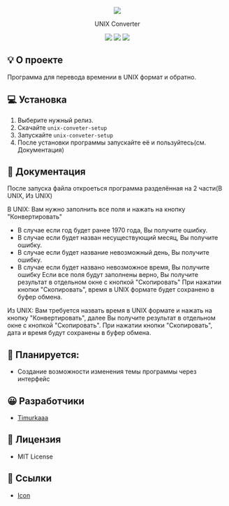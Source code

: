 <p align="center">
      <img src="https://img.icons8.com/?size=100&id=122652&format=png&color=000000">
</p>

<p align="center">
      UNIX Сonverter
</p>

<p align="center">
   <img src="https://img.shields.io/badge/Language-Python-yellow">
   <img src="https://img.shields.io/badge/Version-v1.2-blue">
   <img src="https://img.shields.io/badge/License-MIT-red">
</p>

## 💡 О проекте

Программа для перевода времении в UNIX формат и обратно.

## 💻 Установка
1. Выберите нужный релиз.
2. Скачайте ```unix-conveter-setup```
3. Запускайте ```unix-conveter-setup```
4. После установки программы запускайте её и пользуйтесь(см. Документация)

## 📄 Документация
После запуска файла откроеться программа разделённая на 2 части(В UNIX, Из UNIX)

В UNIX:
Вам нужно заполнить все поля и нажать на кнопку "Конвертировать"
- В случае если год будет ранее 1970 года, Вы получите ошибку. 
- В случае если будет назван несуществующий месяц, Вы получите ошибку.
- В случае если будет название невозможный день, Вы получите ошибку.
- В случае если будет названо невозможное время, Вы получите ошибку
Если все поля будут заполнены верно, Вы получите результат в отдельном окне с кнопкой "Скопировать"
При нажатии кнопки "Скопировать", время в UNIX формате будет сохранено в буфер обмена.

Из UNIX:
Вам требуется назвать время в UNIX формате и нажать на кнопку "Конвертировать", далее Вы получите результат в отдельном окне с кнопкой "Скопировать".
При нажатии кнопки "Скопировать", дата и время будут сохранены в буфер обмена.

## 📌 Планируется:
- Создание возможности изменения темы программы через интерфейс

## 😀 Разработчики

- [Timurkaaa](https://github.com/Timurkaaaaaaa)

## 🧾 Лицензия
- MIT License

## 📎 Ссылки

- [Icon](https://icons8.com/icon/122652/swing-time)
